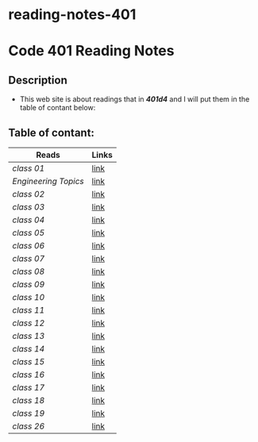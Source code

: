 # reading-notes-401
# Code 401 Reading Notes
## Description
- This web site is about readings that in ***401d4*** and I will put them in the table of contant below:
## Table of contant: 
**Reads**  | **Links**
  -------------  | -------------
  *class 01* | [link](https://hussein66253.github.io/reading-notes-401/class-01)
  *Engineering Topics* | [link](https://hussein66253.github.io/reading-notes-401/engTopics)
  *class 02* | [link](https://hussein66253.github.io/reading-notes-401/class-02)
  *class 03* | [link](https://hussein66253.github.io/reading-notes-401/class-03)
  *class 04* | [link](https://hussein66253.github.io/reading-notes-401/class-04)
  *class 05* | [link](https://hussein66253.github.io/reading-notes-401/class-05)
  *class 06* | [link](https://hussein66253.github.io/reading-notes-401/class-06)
  *class 07* | [link](https://hussein66253.github.io/reading-notes-401/class-07)
  *class 08* | [link](https://hussein66253.github.io/reading-notes-401/class-08)
  *class 09* | [link](https://hussein66253.github.io/reading-notes-401/class-09)
  *class 10* | [link](https://hussein66253.github.io/reading-notes-401/class-10)
  *class 11* | [link](https://hussein66253.github.io/reading-notes-401/class-11)
  *class 12* | [link](https://hussein66253.github.io/reading-notes-401/class-12)
  *class 13* | [link](https://hussein66253.github.io/reading-notes-401/class-13)  
  *class 14* | [link](https://hussein66253.github.io/reading-notes-401/class-14) 
  *class 15* | [link](https://hussein66253.github.io/reading-notes-401/class-15)
  *class 16* | [link](https://hussein66253.github.io/reading-notes-401/class-16)
  *class 17* | [link](https://hussein66253.github.io/reading-notes-401/class-17)
  *class 18* | [link](https://hussein66253.github.io/reading-notes-401/class-18)
  *class 19* | [link](https://hussein66253.github.io/reading-notes-401/class-19)
 *class 26* | [link](https://hussein66253.github.io/reading-notes-401/class-26)
 